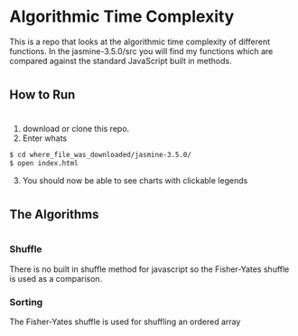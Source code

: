 # Algorithmic Time Complexity

This is a repo that looks at the algorithmic time complexity of different functions. In the jasmine-3.5.0/src you will find my functions which are compared against the standard JavaScript built in methods.

#

## How to Run

#

1. download or clone this repo.
2. Enter whats

```bash
$ cd where_file_was_downloaded/jasmine-3.5.0/
$ open index.html
```

3. You should now be able to see charts with clickable legends

#

## The Algorithms

#

### Shuffle

There is no built in shuffle method for javascript so the Fisher-Yates shuffle is used as a comparison.

### Sorting

The Fisher-Yates shuffle is used for shuffling an ordered array
